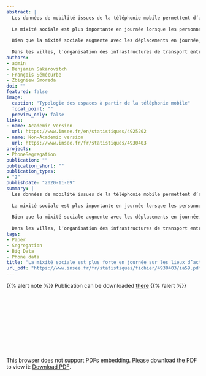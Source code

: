 ```yaml
---
abstract: |
  Les données de mobilité issues de la téléphonie mobile permettent d’analyser la mixité sociale au-delà des seuls lieux de résidence. En effet, les personnes à hauts revenus et à bas revenus se déplacent et ainsi se côtoient pendant la journée.
  
  La mixité sociale est plus importante en journée lorsque les personnes sont en dehors de leur lieu de résidence dans les agglomérations de Paris, Lyon et Marseille. La ségrégation est minimale entre 10 heures et 18 heures quand la plupart des gens ont rejoint leur lieu de travail, alors qu’elle est maximale la nuit.
  
  Bien que la mixité sociale augmente avec les déplacements en journée, les personnes à bas revenus restent majoritaires dans le nord-est de l’agglomération parisienne et les personnes à hauts revenus dans l’ouest. La différence entre le jour et la nuit est plus marquée à l’ouest qu’à l’est.
  
  Dans les villes, l’organisation des infrastructures de transport entre le centre et la périphérie facilite ou, au contraire, freine les déplacements. Les personnes à bas revenus habitent plus souvent dans les espaces où il est plus difficile de se déplacer (centre à Marseille, périphérie à Lyon et Paris).
authors:
- admin
- Benjamin Sakarovitch
- François Sémécurbe
- Zbigniew Smoreda
doi: ""
featured: false
image:
  caption: "Typologie des espaces à partir de la téléphonie mobile"
  focal_point: ""
  preview_only: false
links:
- name: Academic Version
  url: https://www.insee.fr/en/statistiques/4925202
- name: Non-Academic version
  url: https://www.insee.fr/fr/statistiques/4930403
projects:
- PhoneSegregation
publication: ""
publication_short: ""
publication_types:
- "2"
publishDate: "2020-11-09"
summary: |
  Les données de mobilité issues de la téléphonie mobile permettent d’analyser la mixité sociale au-delà des seuls lieux de résidence. En effet, les personnes à hauts revenus et à bas revenus se déplacent et ainsi se côtoient pendant la journée.
  
  La mixité sociale est plus importante en journée lorsque les personnes sont en dehors de leur lieu de résidence dans les agglomérations de Paris, Lyon et Marseille. La ségrégation est minimale entre 10 heures et 18 heures quand la plupart des gens ont rejoint leur lieu de travail, alors qu’elle est maximale la nuit.
  
  Bien que la mixité sociale augmente avec les déplacements en journée, les personnes à bas revenus restent majoritaires dans le nord-est de l’agglomération parisienne et les personnes à hauts revenus dans l’ouest. La différence entre le jour et la nuit est plus marquée à l’ouest qu’à l’est.
  
  Dans les villes, l’organisation des infrastructures de transport entre le centre et la périphérie facilite ou, au contraire, freine les déplacements. Les personnes à bas revenus habitent plus souvent dans les espaces où il est plus difficile de se déplacer (centre à Marseille, périphérie à Lyon et Paris).
tags:
- Paper
- Segregation
- Big Data
- Phone data
title: "La mixité sociale est plus forte en journée sur les lieux d’activité que pendant la nuit dans les quartiers de résidence"
url_pdf: "https://www.insee.fr/fr/statistiques/fichier/4930403/ia59.pdf"
---
```


<!------ AUTRES OPTIONS POSSIBLES
url_code: '#'
url_dataset: '#'
url_pdf: "https://www.cairn.info/revue-idees-economiques-et-sociales-2015-2-page-14.htm"
url_poster: '#'
url_project: ""
url_slides: ""
url_source: '#'
url_video: '#'
slides: example
------>

{{% alert note %}}
Publication can be downloaded [there](https://www.insee.fr/fr/statistiques/fichier/4930403/ia59.pdf)
{{% /alert %}}

<object data="/pdf/WPsegregation/ia59.pdf" type="application/pdf" width="700px" height="700px">
    <embed src="/pdf/WPsegregation/ia59.pdf">
        <p>This browser does not support PDFs embedding. Please download the PDF to view it: <a href="https://www.insee.fr/fr/statistiques/fichier/4930403/ia59.pdf">Download PDF</a>.</p>
    </embed>
</object>



<!----
Supplementary notes can be added here, including [code and math](https://sourcethemes.com/academic/docs/writing-markdown-latex/).
------>